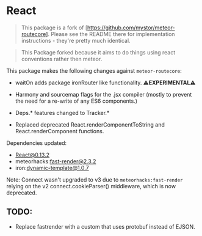 # React
> This package is a fork of [https://github.com/mystor/meteor-routecore]. Please see the README there for implementation instructions - they're pretty much identical.


> This Package forked because it aims to do things using react conventions rather then meteor.

This package makes the following changes against `meteor-routecore`:

* waitOn adds package ironRouter like functionality. **:warning:EXPERIMENTAL:warning:**

* Harmony and sourcemap flags for the .jsx compiler (mostly to prevent the need for a re-write of any ES6 components.)

* Deps.* features changed to Tracker.*

* Replaced deprecated React.renderComponentToString and React.renderComponent functions.

Dependencies updated:

* React@0.13.2
* meteorhacks:fast-render@2.3.2
* iron:dynamic-template@1.0.7

Note: Connect wasn't upgraded to v3 due to `meteorhacks:fast-render` relying on the v2 connect.cookieParser() middleware, which is now deprecated.

## TODO:
* Replace fastrender with a custom that uses protobuf instead of EJSON.
